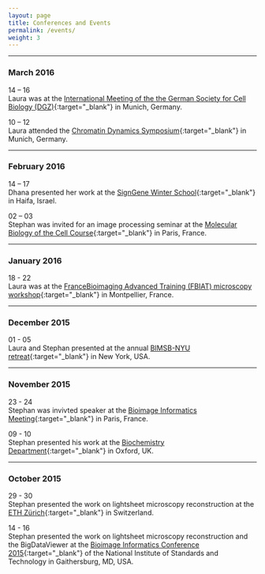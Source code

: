 ```yaml
---
layout: page
title: Conferences and Events
permalink: /events/
weight: 3
---
```



<hr/> <!--line separator-->

### March 2016

14 – 16  
Laura was at the [International Meeting of the the German Society for Cell Biology (DGZ)](http://www.zellbiologie2016.de/Home.697.0.html){:target="_blank"} in Munich, Germany. 

10 – 12  
Laura attended the [Chromatin Dynamics Symposium](http://www.sfb1064.med.uni-muenchen.de/chromatin_symposium_2016/index.html){:target="_blank"} in Munich, Germany.


<hr/> <!--line separator-->

### February 2016

14 – 17  
Dhana presented her work at the [SignGene Winter School](https://signgene-events.mdc-berlin.de/?page_id=5){:target="_blank"} in Haifa, Israel.

02 – 03  
Stephan was invited for an image processing seminar at the [Molecular Biology of the Cell Course](https://www.pasteur.fr/en/teaching/institut-pasteur-courses/mechanisms-living-organisms-theme/molecular-biology-cell){:target="_blank"} in Paris, France.

<hr/> <!--line separator-->

### January 2016

18 - 22  
Laura was at the [FranceBioimaging Advanced Training (FBIAT) microscopy workshop](http://fbiat.weebly.com/){:target="_blank"} in Montpellier, France.

<hr/> <!--line separator-->

### December 2015

01 - 05  
Laura and Stephan presented at the annual [BIMSB-NYU retreat](https://www.mdc-berlin.de/14187058/en/bimsb/phd_program){:target="_blank"} in New York, USA.

<hr/> <!--line separator-->

### November 2015

23 - 24  
Stephan was invivted speaker at the [Bioimage Informatics Meeting](https://www.mdc-berlin.de/14187058/en/bimsb/phd_program){:target="_blank"} in Paris, France.

09 - 10  
Stephan presented his work at the [Biochemistry Department](http://www.bioch.ox.ac.uk){:target="_blank"} in Oxford, UK.

<hr/> <!--line separator-->

### October 2015

29 - 30  
Stephan presented the work on lightsheet microscopy reconstruction at the [ETH Z&uuml;rich](https://www.ethz.ch/){:target="_blank"} in Switzerland.

14 - 16  
Stephan presented the work on lightsheet microscopy reconstruction and the BigDataViewer at the [Bioimage Informatics Conference 2015](http://www.nist.gov/itl/ssd/is/bioimage-conference-2015.cfm){:target="_blank"} of the National Institute of Standards and Technology in Gaithersburg, MD, USA.

